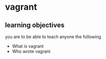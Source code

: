 # vagrant
## learning objectives
you are to be able to teach anyone the following
* What is vagrant 
* Who wrote vagrant
